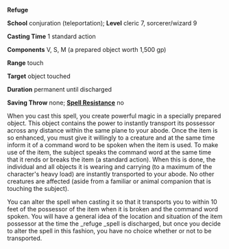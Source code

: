 **Refuge**

**School** conjuration (teleportation); **Level** cleric 7, sorcerer/wizard 9

**Casting Time** 1 standard action

**Components** V, S, M (a prepared object worth 1,500 gp)

**Range** touch

**Target** object touched

**Duration** permanent until discharged

**Saving Throw** none; **[Spell Resistance](../glossary#_spell-resistance)** no

When you cast this spell, you create powerful magic in a specially prepared object. This object contains the power to instantly transport its possessor across any distance within the same plane to your abode. Once the item is so enhanced, you must give it willingly to a creature and at the same time inform it of a command word to be spoken when the item is used. To make use of the item, the subject speaks the command word at the same time that it rends or breaks the item (a standard action). When this is done, the individual and all objects it is wearing and carrying (to a maximum of the character's heavy load) are instantly transported to your abode. No other creatures are affected (aside from a familiar or animal companion that is touching the subject).

You can alter the spell when casting it so that it transports you to within 10 feet of the possessor of the item when it is broken and the command word spoken. You will have a general idea of the location and situation of the item possessor at the time the _refuge _spell is discharged, but once you decide to alter the spell in this fashion, you have no choice whether or not to be transported.

